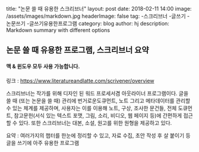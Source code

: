 title: "논문 쓸 때 유용한 스크리브너"
layout: post
date: 2018-02-11 14:00
image: /assets/images/markdown.jpg
headerImage: false
tag:
-스크리브너
-글쓰기
-논문쓰기
-글쓰기유용한프로그램
category: blog
author: hj
description: Markdown summary with different options




## 논문 쓸 때 유용한 프로그램, 스크리브너 요약

#### **맥 & 윈도우 모두 사용 가능합니다.**

링크 : https://www.literatureandlatte.com/scrivener/overview

스크리브너는 작가를 위해 디자인 된 워드 프로세서겸 아웃라이너 프로그램이다. 글을 쓸 때 (또는 논문을 쓸 때) 관리에 번거로운도큐먼트, 노트 그리고 메타데이터를 관리할 수 있는 체계를 제공하며, 사용자는 이를 이용해 노트, 구상, 조사한 문건들, 전체 도큐먼트, 참고문헌(서식 있는 텍스트 포맷, 그림, 소리, 비디오, 웹 페이지 등)에 간편하게 접근할 수 있다. 또한 스크리브너는 대본, 소설, 원고를 위한 원형을 제공하고 있다. 

요약 : 여러가지의 챕터를 한눈에 정리할 수 있고, 자료 수집, 초안 작성 후 살 붙이기 등 글을 쓰기에 아주 유용한 프로그램 



